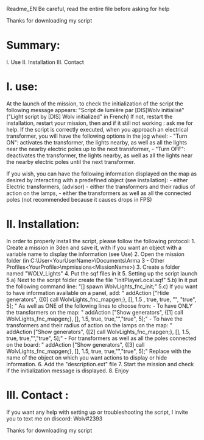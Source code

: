 Readme_EN
Be careful, read the entire file before asking for help

Thanks for downloading my script

# Summary:
I. Use
II. Installation
III. Contact

# I. use:
At the launch of the mission, to check the initialization of the script the following message appears: "Script de lumière par [DIS]Wolv initialisé" ("Light script by [DIS] Wolv initialized" in French)
If not, restart the installation, restart your mission, then and if it still not working : ask me for help.
If the script is correctly executed, when you approach an electrical transformer, you will have the following options in the jog wheel:
	- "Turn ON": activates the transformer, the lights nearby, as well as all the lights near the nearby electric poles up to the next transformer,
	- "Turn OFF": deactivates the transformer, the lights nearby, as well as all the lights near the nearby electric poles until the next transformer.

If you wish, you can have the following information displayed on the map as desired by interacting with a predefined object (see installation):
	- either Electric transformers, (advisor)
	- either the transformers and their radius of action on the lamps,
	- either the transformers as well as all the connected poles (not recommended because it causes drops in FPS)


# II. Installation:
In order to properly install the script, please follow the following protocol:
	1. Create a mission in 3den and save it, with if you want an object with a variable name to display the information (see Use)
	2. Open the mission folder (in C:\User\<YourUserName>\Documents\Arma 3 - Other Profiles\<YourProfile>\mpmissions\<MissionName>)
	3. Create a folder named "WOLV_Lights"
	4. Put the sqf files in it
	5. Setting up the script launch
		5.a) Next to the script folder create the file "initPlayerLocal.sqf"
		5.b) In it put the following command line: "[] spawn WolvLights_fnc_init;"
		5.c) If you want to have information available on a panel, add: "<MyVar> addAction ["Hide generators", {[0] call WolvLights_fnc_mapgen;}, [], 1.5 , true, true, "", "true", 5]; "
			As well as ONE of the following lines to choose from:
			- To have ONLY the transformers on the map:
				"<MyVar> addAction ["Show generators", {[1] call WolvLights_fnc_mapgen;}, [], 1.5, true, true,"","true", 5];"
			- To have the transformers and their radius of action on the lamps on the map:
				"<MyVar> addAction ["Show generators", {[2] call WolvLights_fnc_mapgen;}, [], 1.5, true, true,"","true", 5];"
			- For transformers as well as all the poles connected on the board:
				"<MyVar> addAction ["Show generators", {[3] call WolvLights_fnc_mapgen;}, [], 1.5, true, true,"","true", 5];"
			Replace <MyVar> with the name of the object on which you want actions to display or hide information.
	6. Add the "description.ext" file
	7. Start the mission and check if the initialization message is displayed.
	8. Enjoy

# III. Contact :
If you want any help with setting up or troubleshooting the script, I invite you to text me on discord: Wolv#2393

Thanks for downloading my script